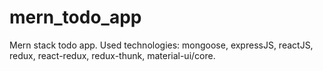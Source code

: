 # mern_todo_app
Mern stack todo app.
Used technologies: mongoose, expressJS, reactJS, redux, react-redux, redux-thunk, material-ui/core.
